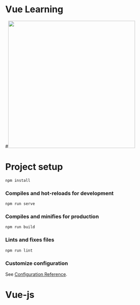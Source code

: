 # Vue Learning
#<img src="https://www.fullstackpython.com/img/logos/vuejs-wide.png" width="400">
# Project setup
```
npm install
```
### Compiles and hot-reloads for development
```
npm run serve
```

### Compiles and minifies for production
```
npm run build
```

### Lints and fixes files
```
npm run lint
```

### Customize configuration
See [Configuration Reference](https://cli.vuejs.org/config/).
# Vue-js
